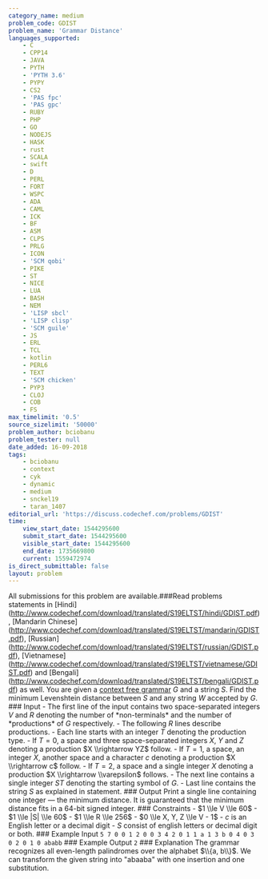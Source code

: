 ```yaml
---
category_name: medium
problem_code: GDIST
problem_name: 'Grammar Distance'
languages_supported:
    - C
    - CPP14
    - JAVA
    - PYTH
    - 'PYTH 3.6'
    - PYPY
    - CS2
    - 'PAS fpc'
    - 'PAS gpc'
    - RUBY
    - PHP
    - GO
    - NODEJS
    - HASK
    - rust
    - SCALA
    - swift
    - D
    - PERL
    - FORT
    - WSPC
    - ADA
    - CAML
    - ICK
    - BF
    - ASM
    - CLPS
    - PRLG
    - ICON
    - 'SCM qobi'
    - PIKE
    - ST
    - NICE
    - LUA
    - BASH
    - NEM
    - 'LISP sbcl'
    - 'LISP clisp'
    - 'SCM guile'
    - JS
    - ERL
    - TCL
    - kotlin
    - PERL6
    - TEXT
    - 'SCM chicken'
    - PYP3
    - CLOJ
    - COB
    - FS
max_timelimit: '0.5'
source_sizelimit: '50000'
problem_author: bciobanu
problem_tester: null
date_added: 16-09-2018
tags:
    - bciobanu
    - context
    - cyk
    - dynamic
    - medium
    - snckel19
    - taran_1407
editorial_url: 'https://discuss.codechef.com/problems/GDIST'
time:
    view_start_date: 1544295600
    submit_start_date: 1544295600
    visible_start_date: 1544295600
    end_date: 1735669800
    current: 1559472974
is_direct_submittable: false
layout: problem
---
```

All submissions for this problem are available.\###Read problems statements in \[Hindi\](http://www.codechef.com/download/translated/S19ELTST/hindi/GDIST.pdf), \[Mandarin Chinese\](http://www.codechef.com/download/translated/S19ELTST/mandarin/GDIST.pdf), \[Russian\](http://www.codechef.com/download/translated/S19ELTST/russian/GDIST.pdf), \[Vietnamese\](http://www.codechef.com/download/translated/S19ELTST/vietnamese/GDIST.pdf) and \[Bengali\](http://www.codechef.com/download/translated/S19ELTST/bengali/GDIST.pdf) as well. You are given a [context free grammar](https://en.wikipedia.org/wiki/Context-free_grammar#Formal_definitions) $G$ and a string $S$. Find the minimum Levenshtein distance between $S$ and any string $W$ accepted by $G$. ### Input - The first line of the input contains two space-separated integers $V$ and $R$ denoting the number of \*non-terminals\* and the number of \*productions\* of $G$ respectively. - The following $R$ lines describe productions. - Each line starts with an integer $T$ denoting the production type. - If $T = 0$, a space and three space-separated integers $X$, $Y$ and $Z$ denoting a production $X \\rightarrow YZ$ follow. - If $T = 1$, a space, an integer $X$, another space and a character $c$ denoting a production $X \\rightarrow c$ follow. - If $T = 2$, a space and a single integer $X$ denoting a production $X \\rightarrow \\varepsilon$ follows. - The next line contains a single integer $ST$ denoting the starting symbol of $G$. - Last line contains the string $S$ as explained in statement. ### Output Print a single line containing one integer — the minimum distance. It is guaranteed that the minimum distance fits in a 64-bit signed integer. ### Constraints - $1 \\le V \\le 60$ - $1 \\le |S| \\le 60$ - $1 \\le R \\le 256$ - $0 \\le X, Y, Z \\le V - 1$ - $c$ is an English letter or a decimal digit - $S$ consist of english letters or decimal digit or both. ### Example Input ``` 5 7 0 0 1 2 0 0 3 4 2 0 1 1 a 1 3 b 0 4 0 3 0 2 0 1 0 ababb ``` ### Example Output ``` 2 ``` ### Explanation The grammar recognizes all even-length palindromes over the alphabet $\\{a, b\\}$. We can transform the given string into "abaaba" with one insertion and one substitution.
